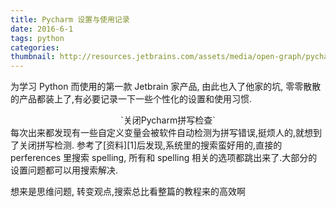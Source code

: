 ```yaml
---
title: Pycharm 设置与使用记录
date: 2016-6-1
tags: python
categories:
thumbnail: http://resources.jetbrains.com/assets/media/open-graph/pycharm-edu_250x250.png
---
```

为学习 Python 而使用的第一款 Jetbrain 家产品, 由此也入了他家的坑, 零零散散的产品都装上了,有必要记录一下一些个性化的设置和使用习惯.
<!--more-->   

<center>`关闭Pycharm拼写检查`</center>      
每次出来都发现有一些自定义变量会被软件自动检测为拼写错误,挺烦人的,就想到了关闭拼写检测.
参考了[资料][1]后发现,系统里的搜索蛮好用的,直接的 perferences 里搜索 spelling, 所有和 spelling 相关的选项都跳出来了.大部分的设置问题都可以用搜索解决.

想来是思维问题, 转变观点,搜索总比看整篇的教程来的高效啊
















[1]: http://blog.csdn.net/u013088062/article/details/50001189
